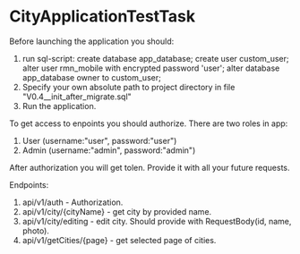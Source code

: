# CityApplicationTestTask

Before launching the application you should:
  1. run sql-script:
    create database app_database;
    create user custom_user;
    alter user rmn_mobile with encrypted password 'user';
    alter database app_database owner to custom_user;
  2. Specify your own absolute path to project directory in file "V0.4__init_after_migrate.sql"
  3. Run the application.

To get access to enpoints you should authorize. There are two roles in app:
  1. User (username:"user", password:"user")
  2. Admin (username:"admin", password:"admin")
  
After authorization you will get tolen. Provide it with all your future requests.

Endpoints:
  1. api/v1/auth - Authorization.
  2. api/v1/city/{cityName} - get city by provided name.
  3. api/v1/city/editing - edit city. Should provide with RequestBody(id, name, photo).
  2. api/v1/getCities/{page} - get selected page of cities. 
  
